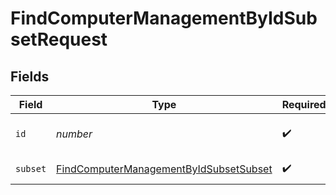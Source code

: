 # FindComputerManagementByIdSubsetRequest


## Fields

| Field                                                                                                       | Type                                                                                                        | Required                                                                                                    | Description                                                                                                 |
| ----------------------------------------------------------------------------------------------------------- | ----------------------------------------------------------------------------------------------------------- | ----------------------------------------------------------------------------------------------------------- | ----------------------------------------------------------------------------------------------------------- |
| `id`                                                                                                        | *number*                                                                                                    | :heavy_check_mark:                                                                                          | Computer ID value to filter by                                                                              |
| `subset`                                                                                                    | [FindComputerManagementByIdSubsetSubset](../../models/operations/findcomputermanagementbyidsubsetsubset.md) | :heavy_check_mark:                                                                                          | Subset to filter by                                                                                         |